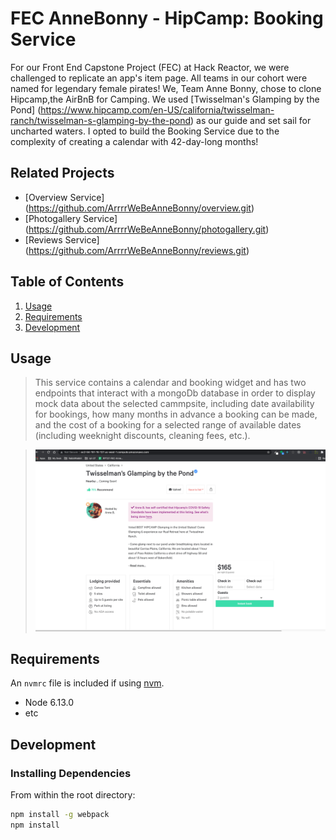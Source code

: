 # FEC AnneBonny - HipCamp: Booking Service

For our Front End Capstone Project (FEC) at Hack Reactor, we were challenged to replicate an app's item page. All teams in our cohort were named for legendary female pirates! We, Team Anne Bonny, chose to clone Hipcamp,the AirBnB for Camping. We used [Twisselman's Glamping by the Pond] (https://www.hipcamp.com/en-US/california/twisselman-ranch/twisselman-s-glamping-by-the-pond) as our guide and set sail for uncharted waters. I opted to build the Booking Service due to the complexity of creating a calendar with 42-day-long months!

## Related Projects

  - [Overview Service] (https://github.com/ArrrrWeBeAnneBonny/overview.git)
  - [Photogallery Service] (https://github.com/ArrrrWeBeAnneBonny/photogallery.git)
  - [Reviews Service] (https://github.com/ArrrrWeBeAnneBonny/reviews.git)

## Table of Contents

1. [Usage](#Usage)
2. [Requirements](#Requirements)
3. [Development](#Development)

## Usage

> This service contains a calendar and booking widget and has two endpoints that interact with a mongoDb database in order to display mock data about the selected cammpsite, including date availability for bookings, how many months in advance a booking can be made, and the cost of a booking for a selected range of available dates (including weeknight discounts, cleaning fees, etc.).

> ![Booking Service](https://github.com/ArrrrWeBeAnneBonny/booking/blob/main/assets/fec.gif "Booking Service")

## Requirements

An `nvmrc` file is included if using [nvm](https://github.com/creationix/nvm).

- Node 6.13.0
- etc

## Development

### Installing Dependencies

From within the root directory:

```sh
npm install -g webpack
npm install
```


